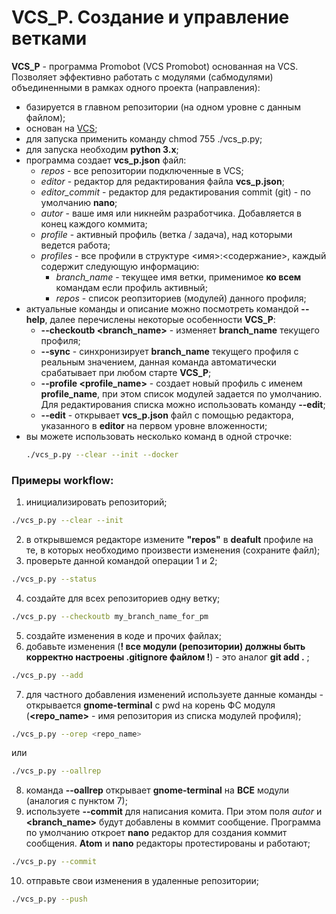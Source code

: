 # VCS_P. Создание и управление ветками

**VCS_P** - программа Promobot (VCS Promobot) основанная на VCS. Позволяет эффективно работать с модулями (сабмодулями) объединенными в рамках одного проекта (направления):
- базируется в главном репозитории (на одном уровне с данным файлом);
- основан на [VCS](https://github.com/dirk-thomas/vcstool);
- для запуска применить команду chmod 755 ./vcs_p.py;
- для запуска необходим **python 3.x**;
- программа создает **vcs_p.json** файл:
  - *repos* - все репозитории подключенные в VCS;
  - *editor* - редактор для редактирования файла **vcs_p.json**;
  - *editor_commit* - редактор для редактирования commit (git) - по умолчанию **nano**;
  - *autor* - ваше имя или никнейм разработчика. Добавляется в конец каждого коммита;
  - *profile* - активный профиль (ветка / задача), над которыми ведется работа;
  - *profiles* - все профили в структуре <имя>:<содержание>, каждый содержит следующую информацию:
    - *branch_name* - текущее имя ветки, применимое **ко всем** командам если профиль активный;
    - *repos* - список реопзиториев (модулей) данного профиля;
- актуальные команды и описание можно посмотреть командой **--help**, далее перечислены некоторые особенности **VCS_P**:
  - **--checkoutb <branch_name>** - изменяет **branch_name** текущего профиля;
  - **--sync** - синхронизирует **branch_name** текущего профиля с реальным значением, данная команда автоматически срабатывает при любом старте **VCS_P**;
  - **--profile  <profile_name>** - создает новый профиль c именем **profile_name**, при этом список модулей задается по умолчанию. Для редактирования списка можно использовать команду **--edit**;
  - **--edit** - открывает **vcs_p.json** файл с помощью редактора, указанного в **editor** на первом уровне вложенности;
- вы можете использовать несколько команд в одной строчке:
  ```bash
  ./vcs_p.py --clear --init --docker
  ```

### Примеры workflow:
1) инициализировать репозиторий;
```bash
./vcs_p.py --clear --init
```
2) в открывшемся редакторе измените **"repos"** в **deafult** профиле на те, в которых необходимо произвести изменения (сохраните файл);
3) проверьте данной командой операции 1 и 2;
```bash
./vcs_p.py --status
```
4) создайте для всех репозиториев одну ветку;
```bash
./vcs_p.py --checkoutb my_branch_name_for_pm
```
5) создайте изменения в коде и прочих файлах;
6) добавьте изменения (**! все модули (репозитории) должны быть корректно настроены .gitignore файлом !**) - это аналог **git add .** ;
```bash
./vcs_p.py --add
```
7) для частного добавления изменений используете данные команды - открывается **gnome-terminal** c pwd на корень ФС модуля (**<repo_name>** - имя репозитория из списка модулей профиля);
```bash
./vcs_p.py --orep <repo_name>
```
или
```bash
./vcs_p.py --oallrep
```
8) команда **--oallrep** открывает **gnome-terminal** на **ВСЕ** модули (аналогия с пунктом 7);
9) используете **--commit** для написания комита. При этом поля *autor* и **<branch_name>** будут добавлены в коммит сообщение. Программа по умолчанию откроет **nano** редактор для создания коммит сообщения. **Atom** и **nano** редакторы протестированы и работают;
```bash
./vcs_p.py --commit
```
10) отправьте свои изменения в удаленные репозитории;
```bash
./vcs_p.py --push
```
